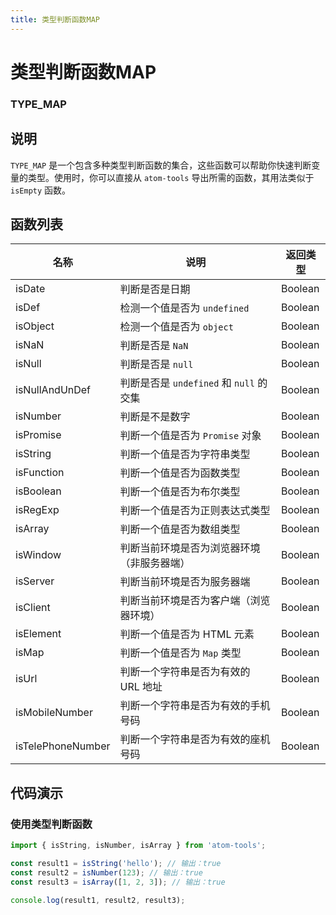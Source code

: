 ```yaml
---
title: 类型判断函数MAP
---
```


# 类型判断函数MAP

### TYPE_MAP

## 说明
`TYPE_MAP` 是一个包含多种类型判断函数的集合，这些函数可以帮助你快速判断变量的类型。使用时，你可以直接从 `atom-tools` 导出所需的函数，其用法类似于 `isEmpty` 函数。

## 函数列表

| 名称              | 说明                                       | 返回类型 |
| ----------------- | ------------------------------------------ | -------- |
| isDate            | 判断是否是日期                             | Boolean  |
| isDef             | 检测一个值是否为 `undefined`               | Boolean  |
| isObject          | 检测一个值是否为 `object`                  | Boolean  |
| isNaN             | 判断是否是 `NaN`                           | Boolean  |
| isNull            | 判断是否是 `null`                          | Boolean  |
| isNullAndUnDef    | 判断是否是 `undefined` 和 `null` 的交集    | Boolean  |
| isNumber          | 判断是不是数字                             | Boolean  |
| isPromise         | 判断一个值是否为 `Promise` 对象            | Boolean  |
| isString          | 判断一个值是否为字符串类型                 | Boolean  |
| isFunction        | 判断一个值是否为函数类型                   | Boolean  |
| isBoolean         | 判断一个值是否为布尔类型                   | Boolean  |
| isRegExp          | 判断一个值是否为正则表达式类型             | Boolean  |
| isArray           | 判断一个值是否为数组类型                   | Boolean  |
| isWindow          | 判断当前环境是否为浏览器环境（非服务器端） | Boolean  |
| isServer          | 判断当前环境是否为服务器端                 | Boolean  |
| isClient          | 判断当前环境是否为客户端（浏览器环境）     | Boolean  |
| isElement         | 判断一个值是否为 HTML 元素                 | Boolean  |
| isMap             | 判断一个值是否为 `Map` 类型                | Boolean  |
| isUrl             | 判断一个字符串是否为有效的 URL 地址        | Boolean  |
| isMobileNumber    | 判断一个字符串是否为有效的手机号码         | Boolean  |
| isTelePhoneNumber | 判断一个字符串是否为有效的座机号码         | Boolean  |

## 代码演示

### 使用类型判断函数

```ts
import { isString, isNumber, isArray } from 'atom-tools';

const result1 = isString('hello'); // 输出：true
const result2 = isNumber(123); // 输出：true
const result3 = isArray([1, 2, 3]); // 输出：true

console.log(result1, result2, result3);
```